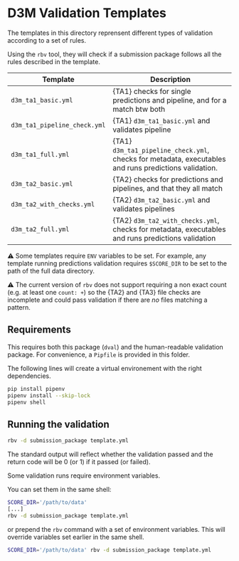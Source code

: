 # D3M Validation Templates

The templates in this directory reprensent different types of validation according to a set of rules.

Using the `rbv` tool, they will check if a submission package follows all the rules described in the template. 

| Template                     | Description |
| ---                          | ----------- |
| `d3m_ta1_basic.yml`          | {TA1} checks for single predictions and pipeline, and for a match btw both |
| `d3m_ta1_pipeline_check.yml` | {TA1} `d3m_ta1_basic.yml` and validates pipeline|
| `d3m_ta1_full.yml`           | {TA1} `d3m_ta1_pipeline_check.yml`, checks for metadata, executables and runs predictions validation. |
| `d3m_ta2_basic.yml`          | {TA2} checks for predictions and pipelines, and that they all match |
| `d3m_ta2_with_checks.yml`    | {TA2} `d3m_ta2_basic.yml` and validates pipelines |
| `d3m_ta2_full.yml`           | {TA2} `d3m_ta2_with_checks.yml`, checks for metadata, executables and runs predictions validation|

:warning: Some templates require `ENV` variables to be set. For example, any template running
predictions validation requires `$SCORE_DIR` to be set to the path of the full data directory.

:warning: The current version of `rbv` does not support requiring a non exact count (e.g. at least one `count: +`)
so the {TA2} and {TA3} file checks are incomplete and could pass validation if there are *no* files matching a pattern.

## Requirements

This requires both this package (`dval`) and the human-readable validation package.
For convenience, a `Pipfile` is provided in this folder.

The following lines will create a virtual environement with the right dependencies.

```bash
pip install pipenv
pipenv install --skip-lock
pipenv shell
```

## Running the validation

```bash
rbv -d submission_package template.yml
```

The standard output will reflect whether the validation
passed and the return code will be 0 (or 1) if it passed (or failed).

Some validation runs require environment variables.

You can set them in the same shell:
```bash
SCORE_DIR='/path/to/data'
[...]
rbv -d submission_package template.yml
```

or prepend the `rbv` command with a set of environment variables.
This will override variables set earlier in the same shell. 

```bash
SCORE_DIR='/path/to/data' rbv -d submission_package template.yml
```

